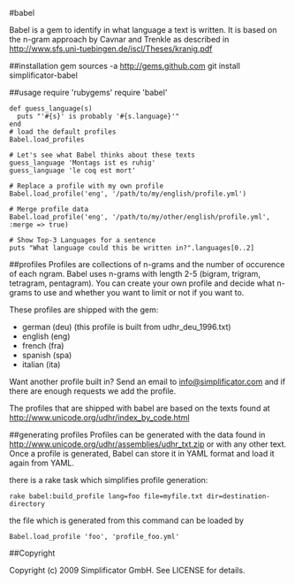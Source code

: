 #babel

Babel is a gem to identify in what language a text is written.
It is based on the n-gram approach by Cavnar and Trenkle as described 
in http://www.sfs.uni-tuebingen.de/iscl/Theses/kranig.pdf

##installation
    gem sources -a http://gems.github.com
    git install simplificator-babel
    
##usage
    require 'rubygems'
    require 'babel'
    
    def guess_language(s)
      puts "'#{s}' is probably '#{s.language}'"
    end
    # load the default profiles
    Babel.load_profiles
    
    # Let's see what Babel thinks about these texts
    guess_language 'Montags ist es ruhig'
    guess_language 'le coq est mort'
    
    # Replace a profile with my own profile
    Babel.load_profile('eng', '/path/to/my/english/profile.yml')
    
    # Merge profile data
    Babel.load_profile('eng', '/path/to/my/other/english/profile.yml', :merge => true)
    
    # Show Top-3 Languages for a sentence
    puts "What language could this be written in?".languages[0..2]

##profiles
Profiles are collections of n-grams and the number of occurence of each ngram.
Babel uses n-grams with length 2-5 (bigram, trigram, tetragram, pentagram).
You can create your own profile and decide what n-grams to use and whether 
you want to limit or not if you want to.

These profiles are shipped with the gem: 
 *   german (deu) (this profile is built from udhr_deu_1996.txt)
 *   english (eng)
 *   french (fra)
 *   spanish (spa)
 *   italian (ita)
 
Want another profile built in? Send an email to info@simplificator.com and if there are enough 
requests we add the profile.

The profiles that are shipped with babel are based on the texts found at
http://www.unicode.org/udhr/index_by_code.html

##generating profiles
Profiles can be generated with the data found in http://www.unicode.org/udhr/assemblies/udhr_txt.zip or with any other text.
Once a profile is generated, Babel can store it in YAML format and load it again from YAML.

there is a rake task which simplifies profile generation:

    rake babel:build_profile lang=foo file=myfile.txt dir=destination-directory

the file which is generated from this command can be loaded by 
    
    Babel.load_profile 'foo', 'profile_foo.yml'

##Copyright

Copyright (c) 2009 Simplificator GmbH. See LICENSE for details.
